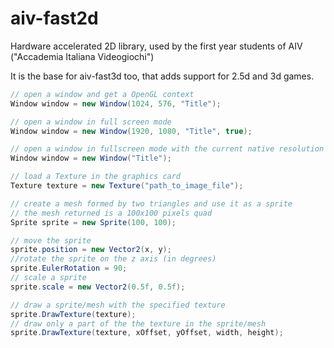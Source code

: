 # aiv-fast2d
Hardware accelerated 2D library, used by the first year students of AIV ("Accademia Italiana Videogiochi")

It is the base for aiv-fast3d too, that adds support for 2.5d and 3d games.

```cs
// open a window and get a OpenGL context
Window window = new Window(1024, 576, "Title");

// open a window in full screen mode
Window window = new Window(1920, 1080, "Title", true);

// open a window in fullscreen mode with the current native resolution
Window window = new Window("Title");
```

```cs
// load a Texture in the graphics card
Texture texture = new Texture("path_to_image_file");
```

```cs
// create a mesh formed by two triangles and use it as a sprite
// the mesh returned is a 100x100 pixels quad
Sprite sprite = new Sprite(100, 100);

// move the sprite
sprite.position = new Vector2(x, y);
//rotate the sprite on the z axis (in degrees)
sprite.EulerRotation = 90;
// scale a sprite
sprite.scale = new Vector2(0.5f, 0.5f);
```

```cs
// draw a sprite/mesh with the specified texture
sprite.DrawTexture(texture);
// draw only a part of the the texture in the sprite/mesh
sprite.DrawTexture(texture, xOffset, yOffset, width, height);
```
